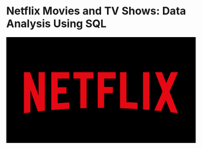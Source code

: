 # Netflix Movies and TV Shows: Data Analysis Using SQL

![Netflix logo](https://github.com/arunprathap001/Netflix_sql_project/blob/main/netflix.png)

